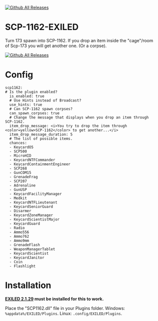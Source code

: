 [![Github All Releases](https://img.shields.io/github/downloads/xRoier/SCP-1162-EXILED/total?color=blueviolet&style=for-the-badge)]()
# SCP-1162-EXILED

Turn 173 spawn into SCP-1162.
If you drop an item inside the "cage"/room of Scp-173 you will get another one. (Or a corpse).

[![Github All Releases](https://img.shields.io/github/downloads/xRoier/DiscordAutoBanMessage/total?color=blueviolet&style=for-the-badge)]()
# Config
```
scp1162:
# Is the plugin enabled?
  is_enabled: true
  # Use Hints instead of Broadcast?
  use_hints: true
  # Can SCP-1162 spawn corpses?
  can_spawn_corpses: true
  # Change the message that displays when you drop an item through SCP-1162.
  item_drop_message: <i>You try to drop the item through <color=yellow>SCP-1162</color> to get another...</i>
  item_drop_message_duration: 5
  # The list of possible items.
  chances:
  - KeycardO5
  - SCP500
  - MicroHID
  - KeycardNTFCommander
  - KeycardContainmentEngineer
  - SCP268
  - GunCOM15
  - GrenadeFrag
  - SCP207
  - Adrenaline
  - GunUSP
  - KeycardFacilityManager
  - Medkit
  - KeycardNTFLieutenant
  - KeycardSeniorGuard
  - Disarmer
  - KeycardZoneManager
  - KeycardScientistMajor
  - KeycardGuard
  - Radio
  - Ammo556
  - Ammo762
  - Ammo9mm
  - GrenadeFlash
  - WeaponManagerTablet
  - KeycardScientist
  - KeycardJanitor
  - Coin
  - Flashlight
```


# Installation

**[EXILED 2.1.29](https://github.com/galaxy119/EXILED) must be installed for this to work.**

Place the "SCP1162.dll" file in your Plugins folder.
Windows: ``%appdata%/EXILED/Plugins``.
Linux: ``.config/EXILED/Plugins``.
